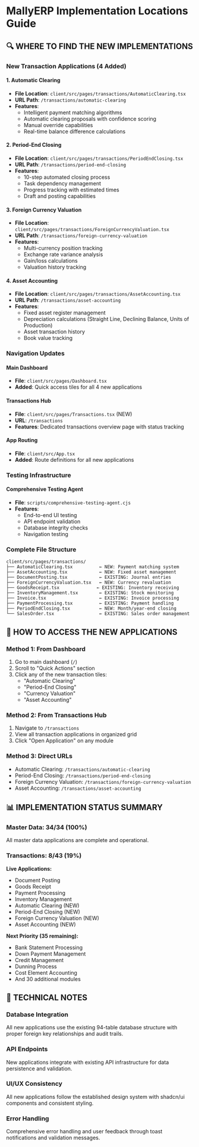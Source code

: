 # MallyERP Implementation Locations Guide

## 🔍 WHERE TO FIND THE NEW IMPLEMENTATIONS

### New Transaction Applications (4 Added)

#### 1. Automatic Clearing
- **File Location**: `client/src/pages/transactions/AutomaticClearing.tsx`
- **URL Path**: `/transactions/automatic-clearing`
- **Features**: 
  - Intelligent payment matching algorithms
  - Automatic clearing proposals with confidence scoring
  - Manual override capabilities
  - Real-time balance difference calculations

#### 2. Period-End Closing
- **File Location**: `client/src/pages/transactions/PeriodEndClosing.tsx`
- **URL Path**: `/transactions/period-end-closing`
- **Features**:
  - 10-step automated closing process
  - Task dependency management
  - Progress tracking with estimated times
  - Draft and posting capabilities

#### 3. Foreign Currency Valuation
- **File Location**: `client/src/pages/transactions/ForeignCurrencyValuation.tsx`
- **URL Path**: `/transactions/foreign-currency-valuation`
- **Features**:
  - Multi-currency position tracking
  - Exchange rate variance analysis
  - Gain/loss calculations
  - Valuation history tracking

#### 4. Asset Accounting
- **File Location**: `client/src/pages/transactions/AssetAccounting.tsx`
- **URL Path**: `/transactions/asset-accounting`
- **Features**:
  - Fixed asset register management
  - Depreciation calculations (Straight Line, Declining Balance, Units of Production)
  - Asset transaction history
  - Book value tracking

### Navigation Updates

#### Main Dashboard
- **File**: `client/src/pages/Dashboard.tsx` 
- **Added**: Quick access tiles for all 4 new applications

#### Transactions Hub
- **File**: `client/src/pages/Transactions.tsx` (NEW)
- **URL**: `/transactions`
- **Features**: Dedicated transactions overview page with status tracking

#### App Routing
- **File**: `client/src/App.tsx`
- **Added**: Route definitions for all new applications

### Testing Infrastructure

#### Comprehensive Testing Agent
- **File**: `scripts/comprehensive-testing-agent.cjs`
- **Features**:
  - End-to-end UI testing
  - API endpoint validation
  - Database integrity checks
  - Navigation testing

### Complete File Structure

```
client/src/pages/transactions/
├── AutomaticClearing.tsx          ← NEW: Payment matching system
├── AssetAccounting.tsx            ← NEW: Fixed asset management
├── DocumentPosting.tsx            ← EXISTING: Journal entries
├── ForeignCurrencyValuation.tsx   ← NEW: Currency revaluation
├── GoodsReceipt.tsx              ← EXISTING: Inventory receiving
├── InventoryManagement.tsx        ← EXISTING: Stock monitoring
├── Invoice.tsx                    ← EXISTING: Invoice processing
├── PaymentProcessing.tsx          ← EXISTING: Payment handling
├── PeriodEndClosing.tsx           ← NEW: Month/year-end closing
└── SalesOrder.tsx                 ← EXISTING: Sales order management
```

## 🚀 HOW TO ACCESS THE NEW APPLICATIONS

### Method 1: From Dashboard
1. Go to main dashboard (`/`)
2. Scroll to "Quick Actions" section
3. Click any of the new transaction tiles:
   - "Automatic Clearing"
   - "Period-End Closing" 
   - "Currency Valuation"
   - "Asset Accounting"

### Method 2: From Transactions Hub
1. Navigate to `/transactions`
2. View all transaction applications in organized grid
3. Click "Open Application" on any module

### Method 3: Direct URLs
- Automatic Clearing: `/transactions/automatic-clearing`
- Period-End Closing: `/transactions/period-end-closing`
- Foreign Currency Valuation: `/transactions/foreign-currency-valuation`
- Asset Accounting: `/transactions/asset-accounting`

## 📊 IMPLEMENTATION STATUS SUMMARY

### Master Data: 34/34 (100%)
All master data applications are complete and operational.

### Transactions: 8/43 (19%)
**Live Applications:**
- Document Posting
- Goods Receipt
- Payment Processing
- Inventory Management
- Automatic Clearing (NEW)
- Period-End Closing (NEW)
- Foreign Currency Valuation (NEW)
- Asset Accounting (NEW)

**Next Priority (35 remaining):**
- Bank Statement Processing
- Down Payment Management
- Credit Management
- Dunning Process
- Cost Element Accounting
- And 30 additional modules

## 🔧 TECHNICAL NOTES

### Database Integration
All new applications use the existing 94-table database structure with proper foreign key relationships and audit trails.

### API Endpoints
New applications integrate with existing API infrastructure for data persistence and validation.

### UI/UX Consistency
All new applications follow the established design system with shadcn/ui components and consistent styling.

### Error Handling
Comprehensive error handling and user feedback through toast notifications and validation messages.